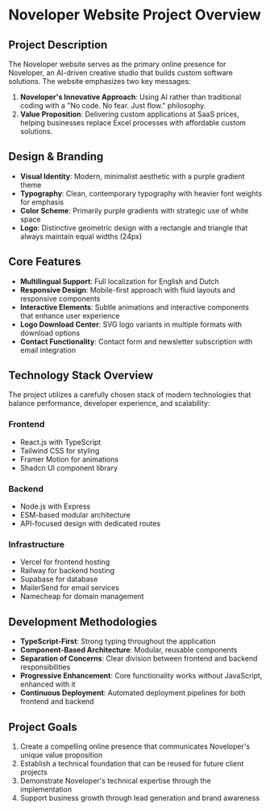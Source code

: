 # Noveloper Website Project Overview

## Project Description
The Noveloper website serves as the primary online presence for Noveloper, an AI-driven creative studio that builds custom software solutions. The website emphasizes two key messages:

1. **Noveloper's Innovative Approach**: Using AI rather than traditional coding with a "No code. No fear. Just flow." philosophy.
2. **Value Proposition**: Delivering custom applications at SaaS prices, helping businesses replace Excel processes with affordable custom solutions.

## Design & Branding
- **Visual Identity**: Modern, minimalist aesthetic with a purple gradient theme
- **Typography**: Clean, contemporary typography with heavier font weights for emphasis
- **Color Scheme**: Primarily purple gradients with strategic use of white space
- **Logo**: Distinctive geometric design with a rectangle and triangle that always maintain equal widths (24px)

## Core Features
- **Multilingual Support**: Full localization for English and Dutch
- **Responsive Design**: Mobile-first approach with fluid layouts and responsive components
- **Interactive Elements**: Subtle animations and interactive components that enhance user experience
- **Logo Download Center**: SVG logo variants in multiple formats with download options
- **Contact Functionality**: Contact form and newsletter subscription with email integration

## Technology Stack Overview
The project utilizes a carefully chosen stack of modern technologies that balance performance, developer experience, and scalability:

### Frontend
- React.js with TypeScript
- Tailwind CSS for styling
- Framer Motion for animations
- Shadcn UI component library

### Backend
- Node.js with Express
- ESM-based modular architecture
- API-focused design with dedicated routes

### Infrastructure
- Vercel for frontend hosting
- Railway for backend hosting
- Supabase for database
- MailerSend for email services
- Namecheap for domain management

## Development Methodologies
- **TypeScript-First**: Strong typing throughout the application
- **Component-Based Architecture**: Modular, reusable components
- **Separation of Concerns**: Clear division between frontend and backend responsibilities
- **Progressive Enhancement**: Core functionality works without JavaScript, enhanced with it
- **Continuous Deployment**: Automated deployment pipelines for both frontend and backend

## Project Goals
1. Create a compelling online presence that communicates Noveloper's unique value proposition
2. Establish a technical foundation that can be reused for future client projects
3. Demonstrate Noveloper's technical expertise through the implementation
4. Support business growth through lead generation and brand awareness
